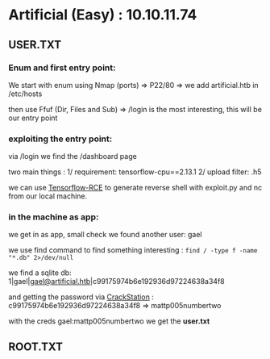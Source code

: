 # Artificial (Easy) : 10.10.11.74
## USER.TXT
### Enum and first entry point:
We start with enum using Nmap (ports) => P22/80 => we add artificial.htb in /etc/hosts

then use Ffuf (Dir, Files and Sub) => /login is the most interesting, this will be our entry point

### exploiting the entry point:

via /login we find the /dashboard page

two main things : 
  1/ requirement: tensorflow-cpu==2.13.1
  2/ upload filter: .h5 
  
we can use [Tensorflow-RCE](https://github.com/Splinter0/tensorflow-rce) to generate reverse shell with exploit.py and nc from our local machine.

### in the machine as app:

we get in as app, small check we found another user: gael

we use find command to find something interesting : `find / -type f -name "*.db" 2>/dev/null`

we find a sqlite db: 1|gael|gael@artificial.htb|c99175974b6e192936d97224638a34f8

and getting the password via [CrackStation](https://crackstation.net) : c99175974b6e192936d97224638a34f8 => mattp005numbertwo

with the creds gael:mattp005numbertwo we get the **user.txt**

## ROOT.TXT


